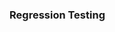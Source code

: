 <div id="title">

### Regression Testing
</div>

<div id="body">

<include src="what/unit-inParent-asPanel.md" boilerplate />

</div>
